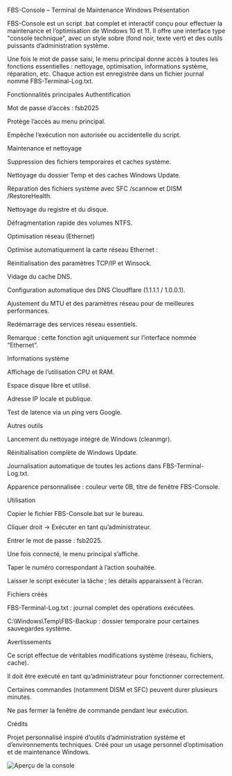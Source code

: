 FBS-Console – Terminal de Maintenance Windows
Présentation

FBS-Console est un script .bat complet et interactif conçu pour effectuer la maintenance et l’optimisation de Windows 10 et 11.
Il offre une interface type "console technique", avec un style sobre (fond noir, texte vert) et des outils puissants d’administration système.

Une fois le mot de passe saisi, le menu principal donne accès à toutes les fonctions essentielles : nettoyage, optimisation, informations système, réparation, etc.
Chaque action est enregistrée dans un fichier journal nommé FBS-Terminal-Log.txt.

Fonctionnalités principales
Authentification

Mot de passe d’accès : fsb2025

Protège l’accès au menu principal.

Empêche l’exécution non autorisée ou accidentelle du script.

Maintenance et nettoyage

Suppression des fichiers temporaires et caches système.

Nettoyage du dossier Temp et des caches Windows Update.

Réparation des fichiers système avec SFC /scannow et DISM /RestoreHealth.

Nettoyage du registre et du disque.

Défragmentation rapide des volumes NTFS.

Optimisation réseau (Ethernet)

Optimise automatiquement la carte réseau Ethernet :

Réinitialisation des paramètres TCP/IP et Winsock.

Vidage du cache DNS.

Configuration automatique des DNS Cloudflare (1.1.1.1 / 1.0.0.1).

Ajustement du MTU et des paramètres réseau pour de meilleures performances.

Redémarrage des services réseau essentiels.

Remarque : cette fonction agit uniquement sur l’interface nommée “Ethernet”.

Informations système

Affichage de l’utilisation CPU et RAM.

Espace disque libre et utilisé.

Adresse IP locale et publique.

Test de latence via un ping vers Google.

Autres outils

Lancement du nettoyage intégré de Windows (cleanmgr).

Réinitialisation complète de Windows Update.

Journalisation automatique de toutes les actions dans FBS-Terminal-Log.txt.

Apparence personnalisée : couleur verte 0B, titre de fenêtre FBS-Console.

Utilisation

Copier le fichier FBS-Console.bat sur le bureau.

Cliquer droit → Exécuter en tant qu’administrateur.

Entrer le mot de passe : fsb2025.

Une fois connecté, le menu principal s’affiche.

Taper le numéro correspondant à l’action souhaitée.

Laisser le script exécuter la tâche ; les détails apparaissent à l’écran.

Fichiers créés

FBS-Terminal-Log.txt : journal complet des opérations exécutées.

C:\Windows\Temp\FBS-Backup : dossier temporaire pour certaines sauvegardes système.

Avertissements

Ce script effectue de véritables modifications système (réseau, fichiers, cache).

Il doit être exécuté en tant qu’administrateur pour fonctionner correctement.

Certaines commandes (notamment DISM et SFC) peuvent durer plusieurs minutes.

Ne pas fermer la fenêtre de commande pendant leur exécution.

Crédits

Projet personnalisé inspiré d’outils d’administration système et d’environnements techniques.
Créé pour un usage personnel d’optimisation et de maintenance Windows.

![Aperçu de la console](https://i.pinimg.com/736x/68/fe/35/68fe359d4c9b42b13e721b1423454bf4.jpg)


